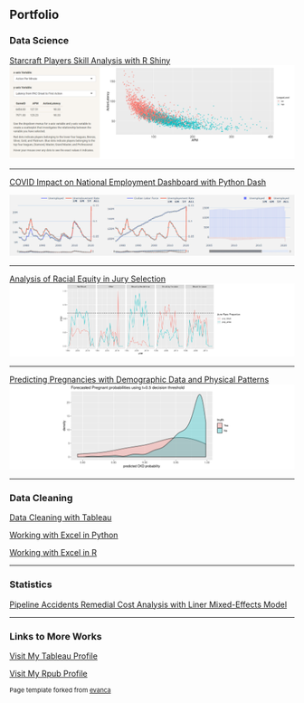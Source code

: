 ## Portfolio

### Data Science

<!--### Category Name 1 -->

[Starcraft Players Skill Analysis with R Shiny](https://yluo.shinyapps.io/Starcraft_Analysis)
<img src="images/starcraft_player_analysis/scatter.png?raw=true">

---

[COVID Impact on National Employment Dashboard with Python Dash](https://dash-covid-labor-stats.herokuapp.com/)

<img src="images/covid_employment/line_plot.png?raw=true">

---

[Analysis of Racial Equity in Jury Selection](https://rpubs.com/Yiwen_Luo/649597)
<img src="images/jury_selection/5_subplots_long.png?raw=true">

---

[Predicting Pregnancies with Demographic Data and Physical Patterns](https://rpubs.com/Yiwen_Luo/649606)
<img src="images/pregnancy_prediction/threshold.png?raw=true">

---


### Data Cleaning
<!--[Carleton College 2018-2019 Academic Year Lab Usage Data Cleaning and Visualization](https://rpubs.com/Yiwen_Luo/labusage) -->
<!-- <img src="images/CMC201 2018-19 Lab Usage by Week0724.jpg?raw=true"/> -->

[Data Cleaning with Tableau](https://blogs.carleton.edu/datasquad/wp-admin/post.php?post=539&action=edit)
<!-- <img src="images/example viz 1.png?raw=true"/> -->

[Working with Excel in Python](python_excel.md)
<!-- <img src="images/python_excel_graphs/dataframe apply.jpg?raw=true"/> -->

[Working with Excel in R]()

---

### Statistics
[Pipeline Accidents Remedial Cost Analysis with Liner Mixed-Effects Model](https://rpubs.com/Yiwen_Luo/649714)

---

### Links to More Works

[Visit My Tableau Profile](https://public.tableau.com/profile/yiwen.luo#!/)

[Visit My Rpub Profile](https://rpubs.com/Yiwen_Luo/labusage)



<p style="font-size:11px">Page template forked from <a href="https://github.com/evanca/quick-portfolio">evanca</a></p>
<!-- Remove above link if you don't want to attibute -->

